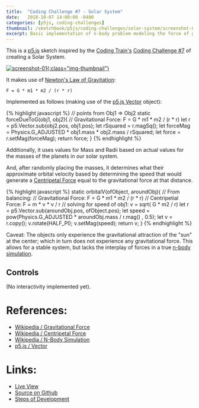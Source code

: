 ```yaml
---
title:  "Coding Challenge #7 - Solar System"
date:   2018-10-07 14:00:00 -0400
categories: [p5js, coding-challenges]
thumbnail: /sketchbook/p5js/coding-challenges/solar-system/screenshot-01.png
excerpt: Basic implementation of n-body problem modeling the force of gravity in a simple solar system model.
---
```


This is a [p5.js][p5js-home] sketch inspired by the [Coding Train's][coding-train] [Coding Challenge #7][ct-challenge-7] of creating a Solar System.

[![screenshot-01][screenshot-01]{:class="img-thumbnail"}][live-view]

It makes use of [Newton's Law of Gravitation][wikipedia-gravitation]:

`
F = G * m1 * m2 / (r * r)
`

Implemented as follows (making use of the [p5.js Vector][p5js-vector] object):

{% highlight javascript %}
// points from Obj1 => Obj2
static forceDueToG(obj1, obj2){
  // Gravitational Force: F = G * m1 * m2 / (r * r)
  let r = p5.Vector.sub(obj2.pos, obj1.pos);
  let rSquared = r.magSq();
  let forceMag = Physics.G_ADJUSTED * obj1.mass * obj2.mass / rSquared;
  let force = r.setMag(forceMag);
  return force;
}
{% endhighlight %}

Additionally, it uses values for Mass and Radii based on actual values for the masses of the planets in our solar system.

And, after randomly placing the masses, it determines what their approximate orbital velocity based by determining the speed that would generate a [Centripetal Force][wikipedia-centripetal] equal to the gravitational force at that distance.

{% highlight javascript %}
static orbitalV(ofObject, aroundObj){
  // From balancing:
  // Gravitational Force: F = G * m1 * m2 / (r * r)
  // Centripetial Force: F = m * v * v / r
  // solving for speed of obj1: v = sqrt( G * m2 / r)
  let r = p5.Vector.sub(aroundObj.pos, ofObject.pos);
  let speed = pow(Physics.G_ADJUSTED * aroundObj.mass / r.mag() , 0.5);
  let v = r.copy();
  v.rotate(HALF_PI);
  v.setMag(speed);
  return v;
}
{% endhighlight %}

Caveat: The objects only experience the gravitational attraction of the "sun" at the center; which in turn does not experience any gravitational force. This allows for a stable system, but lacks the interplay of forces in a true [n-body simulation][wikipedia-n-body-sim].

## Controls

(No interactivity implemented yet).

# References:
* [Wikipedia / Gravitational Force][wikipedia-gravitation]
* [Wikipedia / Centripetal Force][wikipedia-centripetal]
* [Wikipedia / N-Body Simulation][wikipedia-n-body-sim]
* [p5.js / Vector][p5js-vector]

# Links: 

* [Live View][live-view]
* [Source on Github][source-code]
* [Steps of Development][source-pull-request]


[p5js-home]: http://p5js.org/
[p5js-vector]: https://p5js.org/reference/#/p5.Vector
[source-code]: https://github.com/brianhonohan/sketchbook/tree/master/p5js/coding-challenges/solar-system/
[source-pull-request]: https://github.com/brianhonohan/sketchbook/pull/33
[live-view]: https://brianhonohan.com/sketchbook/p5js/coding-challenges/solar-system/
[screenshot-01]: /sketchbook/p5js/coding-challenges/solar-system/screenshot-01.png 
[coding-train]: https://thecodingtrain.com/
[ct-challenge-7]: https://www.youtube.com/watch?v=l8SiJ-RmeHU&index=7&list=PLRqwX-V7Uu6ZiZxtDDRCi6uhfTH4FilpH
[wikipedia-gravitation]: https://en.wikipedia.org/wiki/Newton%27s_law_of_universal_gravitation
[wikipedia-centripetal]: https://en.wikipedia.org/wiki/Centripetal_force
[wikipedia-n-body-sim]: https://en.wikipedia.org/wiki/N-body_simulation